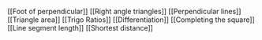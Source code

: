 [[Foot of perpendicular]]
[[Right angle triangles]]
[[Perpendicular lines]]
[[Triangle area]]
[[Trigo Ratios]]
[[Differentiation]]
[[Completing the square]]
[[Line segment length]]
[[Shortest distance]]
